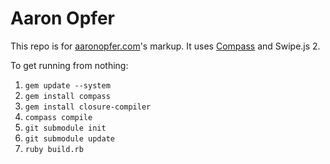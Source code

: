 Aaron Opfer
===========

This repo is for [aaronopfer.com](http://www.aaronopfer.com)'s markup. It uses [Compass](http://compass-style.org/) and Swipe.js 2. 

To get running from nothing:

1. `gem update --system`
2. `gem install compass`
3. `gem install closure-compiler`
4. `compass compile`
5. `git submodule init`
6. `git submodule update`
7. `ruby build.rb`
